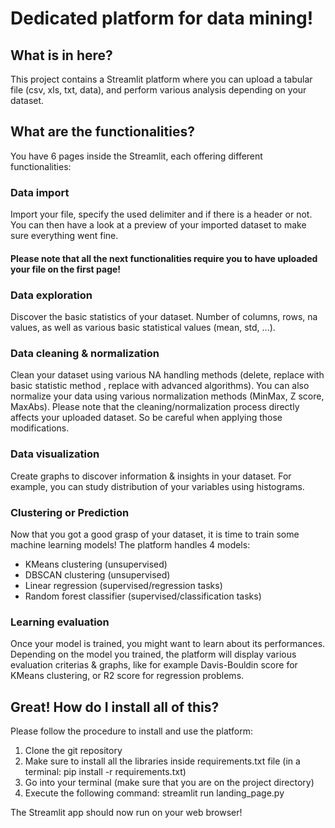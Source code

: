 <h1>Dedicated platform for data mining!</h1>

<h2>What is in here?</h2> 
<p>This project contains a Streamlit platform where you can upload a tabular file (csv, xls, txt, data), and perform various analysis depending on your dataset.</p>

<h2>What are the functionalities?</h2>
<p>You have 6 pages inside the Streamlit, each offering different functionalities: </p>

<h3>Data import</h3>
<p>Import your file, specify the used delimiter and if there is a header or not. You can then have a look at a preview of your imported dataset to make sure everything went fine. </p>

<h4> Please note that all the next functionalities require you to have uploaded your file on the first page! </h4>

<h3>Data exploration</h3>
<p>Discover the basic statistics of your dataset. Number of columns, rows, na values, as well as various basic statistical values (mean, std, ...).</p>

<h3>Data cleaning & normalization</h3>
<p>Clean your dataset using various NA handling methods (delete, replace with basic statistic method , replace with advanced algorithms). 
You can also normalize your data using various normalization methods (MinMax, Z score, MaxAbs). 
Please note that the cleaning/normalization process directly affects your uploaded dataset. So be careful when applying those modifications.</p>

<h3>Data visualization</h3>
<p>Create graphs to discover information & insights in your dataset. For example, you can study distribution of your variables using histograms.</p>

<h3>Clustering or Prediction</h3>
<p>Now that you got a good grasp of your dataset, it is time to train some machine learning models! The platform handles 4 models:</p>
<ul>
<li>KMeans clustering (unsupervised)</li> 
<li>DBSCAN clustering (unsupervised)</li>
<li>Linear regression (supervised/regression tasks)</li> 
<li>Random forest classifier (supervised/classification tasks)</li> 
</ul>
<h3>Learning evaluation</h3>
<p>Once your model is trained, you might want to learn about its performances. Depending on the model you trained, the platform will display various evaluation criterias & graphs, like for example Davis-Bouldin score for KMeans clustering, or R2 score for regression problems.</p>


<h2>Great! How do I install all of this?</h2>
<p>Please follow the procedure to install and use the platform:</p>
<ol>
<li>Clone the git repository</li> 
<li>Make sure to install all the libraries inside requirements.txt file (in a terminal: pip install -r requirements.txt)</li> 
<li>Go into your terminal (make sure that you are on the project directory)</li>
<li>Execute the following command: streamlit run landing_page.py</li> 
</ol>
<p>The Streamlit app should now run on your web browser!</p>
